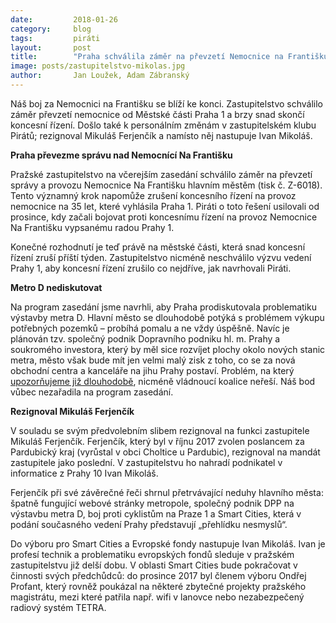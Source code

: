 ```yaml
---
date:         2018-01-26
category:     blog
tags:         piráti
layout:       post
title:        "Praha schválila záměr na převzetí Nemocnice na Františku. Výměna stráží u Pirátů dokončena" 
image: posts/zastupitelstvo-mikolas.jpg
author:       Jan Loužek, Adam Zábranský
---
```


Náš boj za Nemocnici na Františku se blíží ke konci. Zastupitelstvo schválilo záměr převzetí nemocnice od Městské části Praha 1 a brzy snad skončí koncesní řízení. Došlo také k personálním změnám v zastupitelském klubu Pirátů; rezignoval Mikuláš Ferjenčík a namísto něj nastupuje Ivan Mikoláš. 

**Praha převezme správu nad Nemocnící Na Františku**

Pražské zastupitelstvo na včerejším zasedání schválilo záměr na převzetí správy a provozu Nemocnice Na Františku hlavním městěm (tisk č. Z-6018). Tento významný krok napomůže zrušení koncesního řízení na provoz nemocnice na 35 let, které vyhlásila Praha 1. Piráti o toto řešení usilovali od prosince, kdy začali bojovat proti koncesnímu řízení na provoz Nemocnice Na Františku vypsanému radou Prahy 1.

Konečné rozhodnutí je teď právě na městské části, která snad koncesní řízení zruší příští týden. Zastupitelstvo nicméně neschválilo výzvu vedení Prahy 1, aby koncesní řízení zrušilo co nejdříve, jak navrhovali Piráti.

**Metro D nediskutovat**

Na program zasedání jsme navrhli, aby Praha prodiskutovala problematiku výstavby metra D. Hlavní město se dlouhodobě potýká s problémem výkupu potřebných pozemků – probíhá pomalu a ne vždy úspěšně. Navíc je plánován tzv. společný podnik Dopravního podniku hl. m. Prahy a soukromého investora, který by měl sice rozvíjet plochy okolo nových stanic metra, město však bude mít jen velmi malý zisk z toho, co se za nová obchodní centra a kanceláře na jihu Prahy postaví. Problém, na který [upozorňujeme již dlouhodobě](https://praha.pirati.cz/metro-d-bude-tunel.html), nicméně vládnoucí koalice neřeší. Náš bod vůbec nezařadila na program zasedání. 

**Rezignoval Mikuláš Ferjenčík**

V souladu se svým předvolebním slibem rezignoval na funkci zastupitele Mikuláš Ferjenčík. Ferjenčík, který byl v říjnu 2017 zvolen poslancem za Pardubický kraj (vyrůstal v obci Choltice u Pardubic), rezignoval na mandát zastupitele jako poslední. V zastupitelstvu ho nahradí podnikatel v informatice z Prahy 10 Ivan Mikoláš. 

Ferjenčík při své závěrečné řeči shrnul přetrvávající neduhy hlavního města: špatně fungující webové stránky metropole, společný podnik DPP na výstavbu metra D, boj proti cyklistům na Praze 1 a Smart Cities, která v podání současného vedení Prahy představují „přehlídku nesmyslů“.

Do výboru pro Smart Cities a Evropské fondy nastupuje Ivan Mikoláš. Ivan je profesí technik a problematiku evropských fondů sleduje v pražském zastupitelstvu již delší dobu. V oblasti Smart Cities bude pokračovat v činnosti svých předchůdců: do prosince 2017 byl členem výboru Ondřej Profant, který rovněž poukázal na některé zbytečné projekty pražského magistrátu, mezi které patřila např. wifi v lanovce nebo nezabezpečený radiový systém TETRA. 
